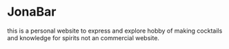 # JonaBar
this is a personal website to express and explore hobby of making cocktails and knowledge for spirits not an commercial website.
